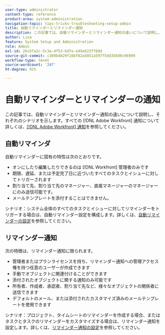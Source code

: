 ```yaml
---
user-type: administrator
content-type: reference
product-area: system-administration
navigation-topic: tips-tricks-troubleshooting-setup-admin
title: 自動リマインダーとリマインダー通知
description: この記事では、自動リマインダーとリマインダー通知の違いについて説明し、それぞれのシナリオを示します。
author: Lisa
feature: System Setup and Administration
role: Admin
exl-id: 26c6fa2c-5c3a-4f53-bd7e-e49a623ff60d
source-git-commit: c389b4829f16bf82a5851a597f5dd358d9c96999
workflow-type: tm+mt
source-wordcount: '247'
ht-degree: 91%

---
```


# 自動リマインダーとリマインダーの通知

この記事では、自動リマインダーとリマインダー通知の違いについて説明し、それぞれのシナリオを示します。すべての [!DNL Adobe Workfront] 通知について詳しくは、[[!DNL Adobe Workfront]  通知](../../workfront-basics/using-notifications/wf-notifications.md)を参照してください。

## 自動リマインダ

自動リマインダーに固有の特性は次のとおりです。

* オンにしたり編集したりできるのは [!DNL Workfront] 管理者のみです
* 期限、遅延、または予定完了日に近づいたすべてのタスクとイシューに対してトリガーされます
* 割り当て先、割り当て先のマネージャー、直属マネージャーのマネージャーにのみ送信可能です。
* メールテンプレートを添付することはできません。

シナリオ：システム全体のすべてのタスクとイシューに対してリマインダーをトリガーする場合は、自動リマインダー設定を構成します。詳しくは、[自動リマインダーの設定](../../administration-and-setup/manage-workfront/emails/setting-up-automatic-reminders.md)を参照してください。

## リマインダー通知

次の特徴は、リマインダー通知に限られます。

* 管理者またはプランライセンスを持ち、リマインダー通知への管理アクセス権を持つ任意のユーザーが作成できます
* 手動でオブジェクトに関連付けることができます
* 添付されたオブジェクトに関する通知のみ可能です
* 所有者、作成者、承認者、割り当て先など、様々なオブジェクトの関係者に送信できます
* デフォルトのメール、または添付されたカスタマイズ済みのメールテンプレートを使用できます

シナリオ：プロジェクト、タイムシートのリマインダーを作成する場合、またはタスクとタスクのリマインダーをカスタマイズする場合は、リマインダー通知を設定します。詳しくは、[リマインダー通知の設定](../../administration-and-setup/manage-workfront/emails/set-up-reminder-notifications.md)を参照してください。
